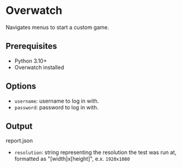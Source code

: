 # Overwatch
Navigates menus to start a custom game.

## Prerequisites

- Python 3.10+
- Overwatch installed

## Options

- `username`: username to log in with.
- `password`: password to log in with.

## Output

report.json
- `resolution`: string representing the resolution the test was run at, formatted as "[width]x[height]", e.x. `1920x1080`